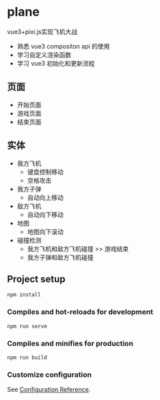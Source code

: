 # plane

vue3+pixi.js实现飞机大战
- 熟悉 vue3 compositon api 的使用
- 学习自定义渲染函数
- 学习 vue3 初始化和更新流程

## 页面
- 开始页面
- 游戏页面
- 结束页面

## 实体
- 我方飞机
    - 键盘控制移动
    - 空格攻击
- 我方子弹
    - 自动向上移动
- 敌方飞机
    - 自动向下移动
- 地图
    - 地图向下滚动
- 碰撞检测
    - 我方飞机和敌方飞机碰撞 >> 游戏结束
    - 我方子弹和敌方飞机碰撞

## Project setup
```
npm install
```

### Compiles and hot-reloads for development
```
npm run serve
```

### Compiles and minifies for production
```
npm run build
```

### Customize configuration
See [Configuration Reference](https://cli.vuejs.org/config/).
